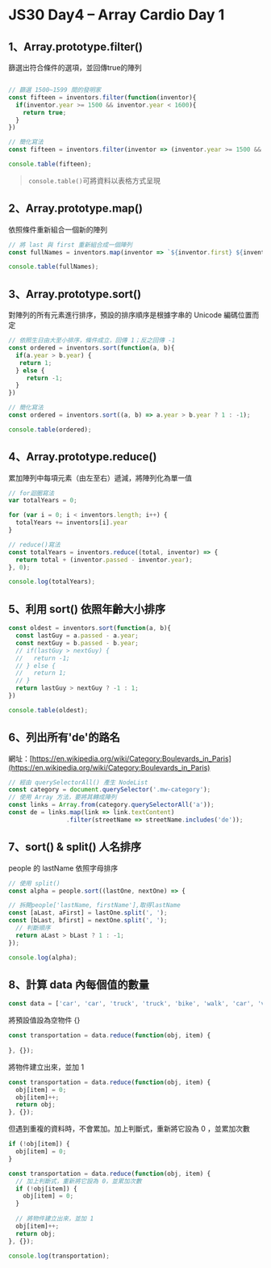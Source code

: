 # JS30 Day4 – Array Cardio Day 1

1、Array.prototype.filter()
---
篩選出符合條件的選項，並回傳true的陣列

```js

// 篩選 1500~1599 間的發明家
const fifteen = inventors.filter(function(inventor){
  if(inventor.year >= 1500 && inventor.year < 1600){
    return true;
  }
})

// 簡化寫法
const fifteen = inventors.filter(inventor => (inventor.year >= 1500 && inventor.year < 1600));

console.table(fifteen);
```
> `console.table()`可將資料以表格方式呈現

2、Array.prototype.map()
---
依照條件重新組合一個新的陣列

```js
// 將 last 與 first 重新組合成一個陣列
const fullNames = inventors.map(inventor => `${inventor.first} ${inventor.last}`);

console.table(fullNames);
```

3、Array.prototype.sort()
---
對陣列的所有元素進行排序，預設的排序順序是根據字串的 Unicode 編碼位置而定

```js
// 依照生日由大至小排序，條件成立，回傳 1；反之回傳 -1
const ordered = inventors.sort(function(a, b){
  if(a.year > b.year) {
   return 1;
  } else {
     return -1;
  }
})

// 簡化寫法
const ordered = inventors.sort((a, b) => a.year > b.year ? 1 : -1);

console.table(ordered);
```

4、Array.prototype.reduce()
---
累加陣列中每項元素（由左至右）遞減，將陣列化為單一值

```js
// for迴圈寫法
var totalYears = 0;

for (var i = 0; i < inventors.length; i++) {
  totalYears += inventors[i].year
}

// reduce()寫法
const totalYears = inventors.reduce((total, inventor) => {
  return total + (inventor.passed - inventor.year);
}, 0);

console.log(totalYears);
```

5、利用 sort() 依照年齡大小排序
---

```js
const oldest = inventors.sort(function(a, b){
  const lastGuy = a.passed - a.year;
  const nextGuy = b.passed - b.year;
  // if(lastGuy > nextGuy) {
  //   return -1;
  // } else {
  //   return 1;
  // }
  return lastGuy > nextGuy ? -1 : 1;
})

console.table(oldest);
```

6、列出所有'de'的路名
---
網址：[https://en.wikipedia.org/wiki/Category:Boulevards_in_Paris](https://en.wikipedia.org/wiki/Category:Boulevards_in_Paris)

```js
// 經由 querySelectorAll() 產生 NodeList
const category = document.querySelector('.mw-category');
// 使用 Array 方法，要將其轉成陣列
const links = Array.from(category.querySelectorAll('a'));
const de = links.map(link => link.textContent)
                .filter(streetName => streetName.includes('de'));
```

7、sort() & split() 人名排序
---
people 的 lastName 依照字母排序

```js
// 使用 split()
const alpha = people.sort((lastOne, nextOne) => {

// 拆開people['lastName, firstName'],取得lastName
const [aLast, aFirst] = lastOne.split(', ');
const [bLast, bfirst] = nextOne.split(', ');
  // 判斷順序
  return aLast > bLast ? 1 : -1;
});

console.log(alpha);
```

8、計算 data 內每個值的數量
---

```js
const data = ['car', 'car', 'truck', 'truck', 'bike', 'walk', 'car', 'van', 'bike', 'walk', 'car', 'van', 'car', 'truck' ];
```

將預設值設為空物件 {}
```js
const transportation = data.reduce(function(obj, item) {
  
}, {});
```

將物件建立出來，並加 1
```js
const transportation = data.reduce(function(obj, item) {
  obj[item] = 0;
  obj[item]++;
  return obj;
}, {});
```

但遇到重複的資料時，不會累加。加上判斷式，重新將它設為 0 ，並累加次數

```js
if (!obj[item]) {
  obj[item] = 0;
}
```

```js
const transportation = data.reduce(function(obj, item) {
  // 加上判斷式，重新將它設為 0，並累加次數
  if (!obj[item]) {
    obj[item] = 0;
  }
  
  // 將物件建立出來，並加 1
  obj[item]++;
  return obj;
}, {});
    
console.log(transportation);
```
